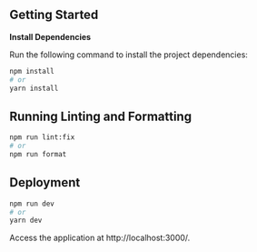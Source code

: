 ## Getting Started

**Install Dependencies**

Run the following command to install the project dependencies:

```bash
npm install
# or
yarn install
```

## Running Linting and Formatting

```bash
npm run lint:fix
# or
npm run format
```

## Deployment

```bash
npm run dev
# or
yarn dev
```

Access the application at http://localhost:3000/.

